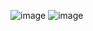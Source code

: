 ![image](https://github.com/user-attachments/assets/eea94175-dec6-4d33-a374-bbd8c96164de)
![image](https://github.com/user-attachments/assets/50d43832-874a-4bdb-a187-c2eebe6f683e)